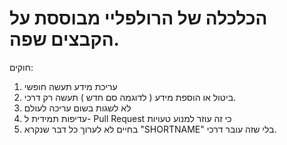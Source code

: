 # הכלכלה של הרולפליי מבוססת על הקבצים שפה.

חוקים:

1. עריכת מידע תעשה חופשי
2. ביטול או הוספת מידע ( לדוגמה סם חדש ) תעשה רק דרכי.
3. לא לשגות בשום עריכה לעולם
4. עדיפות תמידית ל- Pull Request כי זה עוזר למנוע טעויות
5. בחיים לא לערוך כל דבר שנקרא "SHORTNAME" בלי שזה עובר דרכי.
